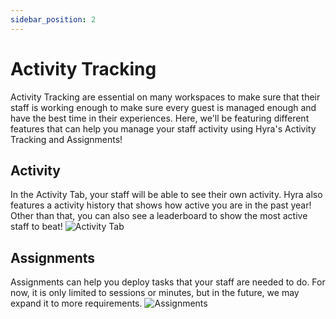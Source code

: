 ```yaml
---
sidebar_position: 2
---
```

# Activity Tracking
Activity Tracking are essential on many workspaces to make sure that their staff is working enough to make sure every guest is managed enough and have the best time in their experiences. Here, we'll be featuring different features that can help you manage your staff activity using Hyra's Activity Tracking and Assignments!

## Activity
In the Activity Tab, your staff will be able to see their own activity. Hyra also features a activity history that shows how active you are in the past year! Other than that, you can also see a leaderboard to show the most active staff to beat!
![Activity Tab](/img/hyra-activity.png)

## Assignments
Assignments can help you deploy tasks that your staff are needed to do. For now, it is only limited to sessions or minutes, but in the future, we may expand it to more requirements.
![Assignments](/img/hyra-assignments.png)